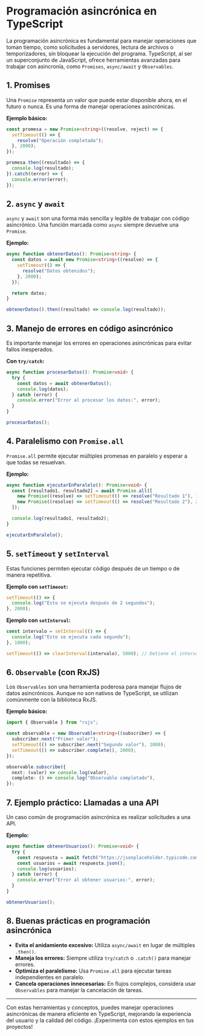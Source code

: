 # Programación asincrónica en TypeScript

La programación asincrónica es fundamental para manejar operaciones que toman tiempo, como solicitudes a servidores, lectura de archivos o temporizadores, sin bloquear la ejecución del programa. TypeScript, al ser un superconjunto de JavaScript, ofrece herramientas avanzadas para trabajar con asincronía, como `Promises`, `async/await` y `Observables`.

## 1. **Promises**

Una `Promise` representa un valor que puede estar disponible ahora, en el futuro o nunca. Es una forma de manejar operaciones asincrónicas.

**Ejemplo básico:**
```typescript
const promesa = new Promise<string>((resolve, reject) => {
  setTimeout(() => {
    resolve("Operación completada");
  }, 2000);
});

promesa.then((resultado) => {
  console.log(resultado);
}).catch((error) => {
  console.error(error);
});
```

## 2. **`async` y `await`**

`async` y `await` son una forma más sencilla y legible de trabajar con código asincrónico. Una función marcada como `async` siempre devuelve una `Promise`.

**Ejemplo:**
```typescript
async function obtenerDatos(): Promise<string> {
  const datos = await new Promise<string>((resolve) => {
    setTimeout(() => {
      resolve("Datos obtenidos");
    }, 2000);
  });

  return datos;
}

obtenerDatos().then((resultado) => console.log(resultado));
```

## 3. **Manejo de errores en código asincrónico**

Es importante manejar los errores en operaciones asincrónicas para evitar fallos inesperados.

**Con `try/catch`:**
```typescript
async function procesarDatos(): Promise<void> {
  try {
    const datos = await obtenerDatos();
    console.log(datos);
  } catch (error) {
    console.error("Error al procesar los datos:", error);
  }
}

procesarDatos();
```

## 4. **Paralelismo con `Promise.all`**

`Promise.all` permite ejecutar múltiples promesas en paralelo y esperar a que todas se resuelvan.

**Ejemplo:**
```typescript
async function ejecutarEnParalelo(): Promise<void> {
  const [resultado1, resultado2] = await Promise.all([
    new Promise((resolve) => setTimeout(() => resolve("Resultado 1"), 1000)),
    new Promise((resolve) => setTimeout(() => resolve("Resultado 2"), 2000))
  ]);

  console.log(resultado1, resultado2);
}

ejecutarEnParalelo();
```

## 5. **`setTimeout` y `setInterval`**

Estas funciones permiten ejecutar código después de un tiempo o de manera repetitiva.

**Ejemplo con `setTimeout`:**
```typescript
setTimeout(() => {
  console.log("Esto se ejecuta después de 2 segundos");
}, 2000);
```

**Ejemplo con `setInterval`:**
```typescript
const intervalo = setInterval(() => {
  console.log("Esto se ejecuta cada segundo");
}, 1000);

setTimeout(() => clearInterval(intervalo), 5000); // Detiene el intervalo después de 5 segundos
```

## 6. **`Observable` (con RxJS)**

Los `Observables` son una herramienta poderosa para manejar flujos de datos asincrónicos. Aunque no son nativos de TypeScript, se utilizan comúnmente con la biblioteca RxJS.

**Ejemplo básico:**
```typescript
import { Observable } from "rxjs";

const observable = new Observable<string>((subscriber) => {
  subscriber.next("Primer valor");
  setTimeout(() => subscriber.next("Segundo valor"), 1000);
  setTimeout(() => subscriber.complete(), 2000);
});

observable.subscribe({
  next: (valor) => console.log(valor),
  complete: () => console.log("Observable completado"),
});
```

## 7. **Ejemplo práctico: Llamadas a una API**

Un caso común de programación asincrónica es realizar solicitudes a una API.

**Ejemplo:**
```typescript
async function obtenerUsuarios(): Promise<void> {
  try {
    const respuesta = await fetch("https://jsonplaceholder.typicode.com/users");
    const usuarios = await respuesta.json();
    console.log(usuarios);
  } catch (error) {
    console.error("Error al obtener usuarios:", error);
  }
}

obtenerUsuarios();
```

## 8. **Buenas prácticas en programación asincrónica**

- **Evita el anidamiento excesivo:** Utiliza `async/await` en lugar de múltiples `.then()`.
- **Maneja los errores:** Siempre utiliza `try/catch` o `.catch()` para manejar errores.
- **Optimiza el paralelismo:** Usa `Promise.all` para ejecutar tareas independientes en paralelo.
- **Cancela operaciones innecesarias:** En flujos complejos, considera usar `Observables` para manejar la cancelación de tareas.

---

Con estas herramientas y conceptos, puedes manejar operaciones asincrónicas de manera eficiente en TypeScript, mejorando la experiencia del usuario y la calidad del código. ¡Experimenta con estos ejemplos en tus proyectos!